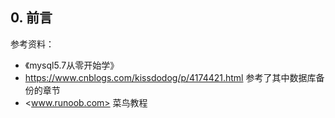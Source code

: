 ## 0. 前言

参考资料：

- 《mysql5.7从零开始学》
- <https://www.cnblogs.com/kissdodog/p/4174421.html> 参考了其中数据库备份的章节
- <www.runoob.com> 菜鸟教程